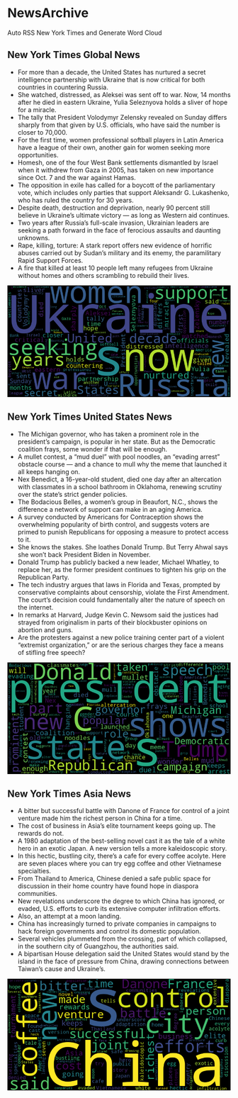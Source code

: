 # NewsArchive
Auto RSS New York Times and Generate Word Cloud

## New York Times Global News
* For more than a decade, the United States has nurtured a secret intelligence partnership with Ukraine that is now critical for both countries in countering Russia.
* She watched, distressed, as Aleksei was sent off to war. Now, 14 months after he died in eastern Ukraine, Yulia Seleznyova holds a sliver of hope for a miracle.
* The tally that President Volodymyr Zelensky revealed on Sunday differs sharply from that given by U.S. officials, who have said the number is closer to 70,000.
* For the first time, women professional softball players in Latin America have a league of their own, another gain for women seeking more opportunities.
* Homesh, one of the four West Bank settlements dismantled by Israel when it withdrew from Gaza in 2005, has taken on new importance since Oct. 7 and the war against Hamas.
* The opposition in exile has called for a boycott of the parliamentary vote, which includes only parties that support Aleksandr G. Lukashenko, who has ruled the country for 30 years.
* Despite death, destruction and deprivation, nearly 90 percent still believe in Ukraine’s ultimate victory — as long as Western aid continues.
* Two years after Russia’s full-scale invasion, Ukrainian leaders are seeking a path forward in the face of ferocious assaults and daunting unknowns.
* Rape, killing, torture: A stark report offers new evidence of horrific abuses carried out by Sudan’s military and its enemy, the paramilitary Rapid Support Forces.
* A fire that killed at least 10 people left many refugees from Ukraine without homes and others scrambling to rebuild their lives.

![Global](./global.png)
## New York Times United States News
* The Michigan governor, who has taken a prominent role in the president’s campaign, is popular in her state. But as the Democratic coalition frays, some wonder if that will be enough.
* A mullet contest, a “mud duel” with pool noodles, an “evading arrest” obstacle course — and a chance to mull why the meme that launched it all keeps hanging on.
* Nex Benedict, a 16-year-old student, died one day after an altercation with classmates in a school bathroom in Oklahoma, renewing scrutiny over the state’s strict gender policies.
* The Bodacious Belles, a women’s group in Beaufort, N.C., shows the difference a network of support can make in an aging America.
* A survey conducted by Americans for Contraception shows the overwhelming popularity of birth control, and suggests voters are primed to punish Republicans for opposing a measure to protect access to it.
* She knows the stakes. She loathes Donald Trump. But Terry Ahwal says she won’t back President Biden in November.
* Donald Trump has publicly backed a new leader, Michael Whatley, to replace her, as the former president continues to tighten his grip on the Republican Party.
* The tech industry argues that laws in Florida and Texas, prompted by conservative complaints about censorship, violate the First Amendment. The court’s decision could fundamentally alter the nature of speech on the internet.
* In remarks at Harvard, Judge Kevin C. Newsom said the justices had strayed from originalism in parts of their blockbuster opinions on abortion and guns.
* Are the protesters against a new police training center part of a violent “extremist organization,” or are the serious charges they face a means of stifling free speech?

![US](./usnews.png)
## New York Times Asia News
* A bitter but successful battle with Danone of France for control of a joint venture made him the richest person in China for a time.
* The cost of business in Asia’s elite tournament keeps going up. The rewards do not.
* A 1980 adaptation of the best-selling novel cast it as the tale of a white hero in an exotic Japan. A new version tells a more kaleidoscopic story.
* In this hectic, bustling city, there’s a cafe for every coffee acolyte. Here are seven places where you can try egg coffee and other Vietnamese specialties.
* From Thailand to America, Chinese denied a safe public space for discussion in their home country have found hope in diaspora communities.
* New revelations underscore the degree to which China has ignored, or evaded, U.S. efforts to curb its extensive computer infiltration efforts.
* Also, an attempt at a moon landing.
* China has increasingly turned to private companies in campaigns to hack foreign governments and control its domestic population.
* Several vehicles plummeted from the crossing, part of which collapsed, in the southern city of Guangzhou, the authorities said.
* A bipartisan House delegation said the United States would stand by the island in the face of pressure from China, drawing connections between Taiwan’s cause and Ukraine’s.

![Asian](./asian.png)
